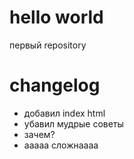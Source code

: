 # hello world

первый repository

# changelog

* добавил index html
* убавил мудрые советы
* зачем?
* ааааа сложнаааа
